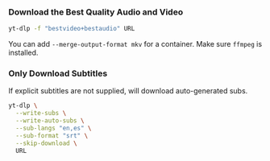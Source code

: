 ### Download the Best Quality Audio and Video

```bash
yt-dlp -f "bestvideo+bestaudio" URL
```

You can add `--merge-output-format mkv` for a container. Make sure `ffmpeg` is installed.

### Only Download Subtitles

If explicit subtitles are not supplied, will download auto-generated subs.

```bash
yt-dlp \
  --write-subs \
  --write-auto-subs \
  --sub-langs "en,es" \
  --sub-format "srt" \
  --skip-download \
  URL
```
